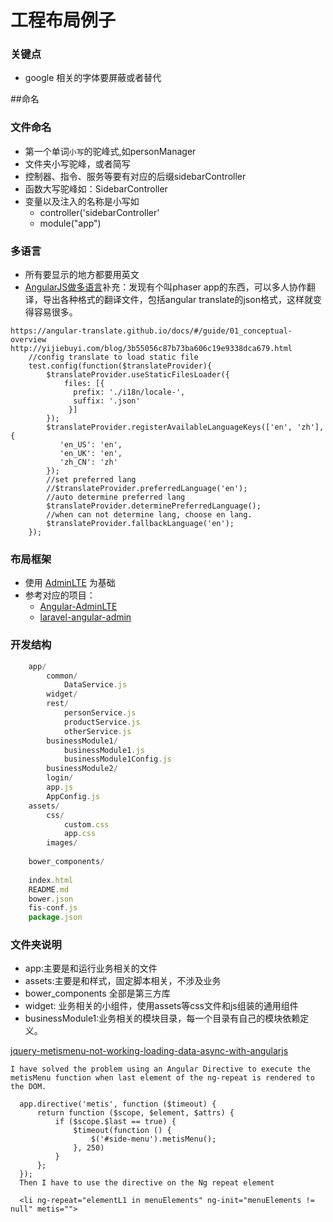 
# 工程布局例子
### 关键点
* google 相关的字体要屏蔽或者替代

##命名
### 文件命名
* 第一个单词`小写`的驼峰式,如personManager
* 文件夹小写驼峰，或者简写
* 控制器、指令、服务等要有对应的后缀sidebarController
* 函数大写驼峰如：SidebarController
* 变量以及注入的名称是小写如
	* controller('sidebarController'
	* module("app")

### 多语言
* 所有要显示的地方都要用英文
* [AngularJS做多语言](http://www.html-js.com/topic/825)补充：发现有个叫phaser app的东西，可以多人协作翻译，导出各种格式的翻译文件，包括angular translate的json格式，这样就变得容易很多。

```
https://angular-translate.github.io/docs/#/guide/01_conceptual-overview
http://yijiebuyi.com/blog/3b55056c87b73ba606c19e9338dca679.html
	//config translate to load static file
	test.config(function($translateProvider){
		$translateProvider.useStaticFilesLoader({
			files: [{
			  prefix: './i18n/locale-',
			  suffix: '.json'
			 }]
		});
		$translateProvider.registerAvailableLanguageKeys(['en', 'zh'], {
		   'en_US': 'en',
		   'en_UK': 'en',
		   'zh_CN': 'zh'
		});
		//set preferred lang
		//$translateProvider.preferredLanguage('en');
		//auto determine preferred lang
		$translateProvider.determinePreferredLanguage();
		//when can not determine lang, choose en lang.
		$translateProvider.fallbackLanguage('en');
	});
```

### 布局框架
* 使用 [AdminLTE](https://github.com/almasaeed2010/AdminLTE) 为基础
* 参考对应的项目：
	* [Angular-AdminLTE](https://github.com/ahmadalibaloch/Angular-AdminLTE)
	* [laravel-angular-admin](https://github.com/silverbux/laravel-angular-admin)


### 开发结构
```javascript
    app/
        common/
            DataService.js
        widget/    
        rest/
            personService.js
            productService.js
            otherService.js
        businessModule1/  
            businessModule1.js
            businessModule1Config.js
        businessModule2/ 
        login/
        app.js
        AppConfig.js
    assets/
        css/
            custom.css
            app.css
        images/
        
    bower_components/
        
    index.html
    README.md
    bower.json
    fis-conf.js
    package.json
```
### 文件夹说明
* app:主要是和运行业务相关的文件
* assets:主要是和样式，固定脚本相关，不涉及业务
* bower_components 全部是第三方库
* widget: 业务相关的小组件，使用assets等css文件和js组装的通用组件
* businessModule1:业务相关的模块目录，每一个目录有自己的模块依赖定义。


>
[jquery-metismenu-not-working-loading-data-async-with-angularjs](http://stackoverflow.com/questions/34026478/jquery-metismenu-not-working-loading-data-async-with-angularjs-controller)
```
I have solved the problem using an Angular Directive to execute the metisMenu function when last element of the ng-repeat is rendered to the DOM.

  app.directive('metis', function ($timeout) {
      return function ($scope, $element, $attrs) {
          if ($scope.$last == true) {
              $timeout(function () {
                  $('#side-menu').metisMenu();
              }, 250)
          }
      };
  });
  Then I have to use the directive on the Ng repeat element

  <li ng-repeat="elementL1 in menuElements" ng-init="menuElements != null" metis="">
```
